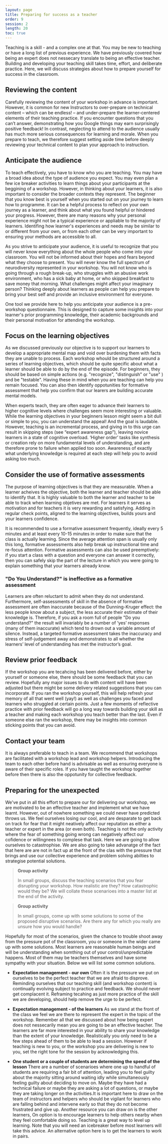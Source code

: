 ```yaml
---
layout: page
title: Preparing for success as a teacher
order: 9
session: 2
length: 20
toc: true
---
```



Teaching is a skill - and a complex one at that. You may be new to teaching or have a long list of previous experience. We have previously covered how being an expert does not nessecary translate to being an effective teacher. Building and developing your teaching skill takes time, effort, and deliberate practice. Here, we will discuss strategies about how to prepare yourself for success in the classroom.

## Reviewing the content

Carefully reviewing the content of your workshop in advance is important. However, it is common for new Instructors to over-prepare on technical content – which can be endless! – and under-prepare the learner-centered elements of their teaching practice. If you encounter questions that you can’t answer, demonstrating how you Google things may earn surprisingly positive feedback! In contrast, neglecting to attend to the audience usually has much more serious consequences for learning and morale. When you prepare to teach, we therefore suggest setting aside time before deeply reviewing your technical content to plan your approach to instruction.

## Anticipate the audience

To teach effectively, you have to know who you are teaching. You may have a broad idea about the type of audience you expect. You may even plan a few ice breaker activities to learn things about your participants at the beggining of a workshop. However, in thinking about your learners, it is also important to consider the broader contexts they represent. The beginner that you know best is yourself when you started out on your journey to learn how to programme. It can be a helpful process to reflect on your own journey as a learner, and think about what you found helpful or hindered your progress. However, there are many reasons why your personal experience might not be a typical experience or appliable to the majority of learners. Identifing how learner's experiences and needs may be similar to or different from your own, or from each other can be very important to ensuring your methods are accessible to all.

As you strive to anticipate your audience, it is useful to recognize that you will never know everything about the whole people who come into your classroom. You will not be informed about their hopes and fears beyond what they choose to present. You will never know the full spectrum of neurodiversity represented in your workshop. You will not know who is going through a rough break-up, who struggles with an abusive work environment, who has a sick baby at home, or who skipped breakfast to save money that morning. What challenges might affect your imaginary person? Thinking deeply about learners as people can help you prepare to bring your best self and provide an inclusive environment for everyone.

One tool we provide here to help you anticipate your audience is a pre-workshop questionnaire. This is designed to capture some insights into your learner's prior programming knowledge, their academic backgrounds and their personal motivation for attending the workshop. 

## Focus on the learning objectives

As we discussed previously our objective is to support our learners to develop a appropriate mental map and void over burdening them with facts they are unable to process. Each workshop whould be structured around a series of learning objectives, which should be quite specific about what a learner should be able to do by the end of the episode. For beginners, they should be based on simple actions (e.g. "recognize", "distinguish" or "use" ) and be "testable". Having these in mind when you are teaching can help you remain focused. You can also then identify oppotunities for formative assessment that help you confirm that our learers are building accurate mental models.

When experts teach, they are often eager to advance their learners to higher cognitive levels where challenges seem more interesting or valuable. While the learning objectives in your beginners lesson might seem a bit dull or simple to you, you can understand the appeal! And the goal is laudable. However, teaching is an incremental process, and giving in to this urge can result in skipping steps (see “expert awareness gap”), leaving novice learners in a state of cognitive overload. ‘Higher order’ tasks like synthesis or creation rely on more fundamental levels of understanding, and are therefore prone to failure when applied too soon. Awareness of exactly what underlying knowledge is required at each step will help you to avoid asking too much. 

## Consider the use of formative assessments

The purpose of learning objectives is that they are measurable. When a learner acheives the objective, both the learner and teacher should be able to identify that. It  is highly valuable to both the learner and teacher to be able to track when learning objetives are met. For learners it serves as motivation and for teachers it is very rewarding and satisfying. Adding in regular check points, aligned to the learning objectives, builds yours and your learners confidence.

It is recommended to use a formative assessment frequently, ideally every 5 minutes and at least every 10-15 minutes in order to make sure that the class is actually learning. Since the average attention span is usually only this long, formative assessments also help break up instructional time and re-focus attention. Formative assessments can also be used preemptively: if you start a class with a question and everyone can answer it correctly, then you can safely skip the part of the lecture in which you were going to explain something that your learners already know.

### "Do You Understand?" is ineffective as a formative assessment

Learners are often reluctant to admit when they do not understand. Furthermore, self-assessments of skill in the absence of formative assessment are often inaccurate because of the Dunning-Kruger effect: the less people know about a subject, the less accurate their estimate of their knowledge is. Therefore, if you ask a room full of people "Do you understand?" the result will invariably be a number of ‘yes’ responses (many of them inaccurate) which tend to drown out a variable amount of silence. Instead, a targeted formative assessment takes the inaccuracy and stress of self-judgement away and demonstrates to all whether the learners’ level of understanding has met the instructor’s goal.

## Review prior feedback

If the workshop you are tecahcing has been delivered before, either by yourself or someone else, there should be some feedback that you can review. Hopefully any major issues to do with content will have been adjusted but there might be some delivery related suggestions that you can incorporate. If you ran the workshop yourself, this will help refresh your memory of all that went well (yay!) as well as challenges you faced and learners who struggled at certain points. Just a few moments of reflective practice with prior feedback will go a long way towards building your skill as a teacher and making each workshop you teach better than the last. Even if someone else ran the workshop, there may be insights into common sticking points that you can avoid. 

## Contact your team

It is always preferable to teach in a team. We recommend that workshops are facilitated with a workshop lead and workshop helpers. Introducing the team to each other before hand is advisable as well as ensuring everyone is aware of their specific roles. If you have taught the workshop together before then there is also the oppotunity for collective feedback. 

## Preparing for the unexpected

We've put in all this effort to prepare our for delivering our workshop, we are motivated to be an effective teacher and implement what we have learnt. However, out of nowhere something we could never have predicted throws us. We feel ourselves losing our cool, and are desparate to get back on track for fear that it might neatively affect our reputation as either a teacher or expert in the area (or even both). Teaching is not the only activity where the fear of something going wrong can negatively affect our cofidence or willingnees to complese that task. Here we are going to allow ourselves to catastrophise. We are also going to take advanatge of the fact that here are are not in fact up at the front of the clas with the pressure that brings and use our collective experience and problem solving abilties to strategise potential solutions. 

> **Group activity**
> 
> In small groups, discuss the teaching scenarios that you fear disrupting your workshop. How realistic are they? How catastrophic would they be? 
> We will collate these scenarioes into a master list at the end of the activity.
>


> **Group activity**
> 
> In small groups, come up with some solutions to some of the proposed disruptive scenarios. 
> Are there any for which you really are unsure how you would handle?
> 

Hopefully for most of the scenarios, given the chance to trouble shoot away from the pressure pot of the classroom, you or someone in the wider came up with some solutions. Most learners are reasonable human beings and will be understanding when somthing out of your control/unpredictable happens. Most of them may be teachers themselves and have some sympathy with your situation. Below we will list some common solutions.

* **Expectation management - our own** Often it is the pressure we put on ourselves to be the perfect teacher that we are afraid to disprove. Reminding ourselves that our teaching skill (and workshop content) is continually evolving subject to practice and feedback. We should never get complacent it. Reframing tecahing as just more practice of the skill we are developing, should help remove the urge to be perfect.   

* **Expectation management - of the learners** As we stand at the front of the class we feel we are there to represent the expert in the topic of the workshop. Remember all that we discussed about how being expert does not nessecarily mean you are going to be an effective teacher. The learners are far more interested in your ability to share your knowledge than the extent of your knowledge. Realistically you only need to be a few steps ahead of them to be able to lead a session. However if teaching is new to you, or the workshop you are delivering is new to you, set the right tone for the session by acknowledging this.  

* **One student or a couple of students are determining the speed of the lesson** There are a number of scenarioes where one up to handful of students are requiring a fair bit of attention, leading you to feel guilty about the majority sitting around waiting idly while simultaneously feeling guilty about deciding to move on. Maybe they have had a technical failure or maybe they are asking a lot of questions, or maybe they are taking longer on the activities.It is important here to draw on the team of instructors and helpers who should be vigilant for learners who are falling behind and intervene early so that they do not become frustrated and give up. Another resource you can draw on is the other learners, On option is to encourage learners to help others nearby when they feel comfortable doing so. Teaching is a great way to level up learning. Note that you will need an icebreaker before most learners will take this advice. An alternative  option here is to get the learners to work in pairs. 
